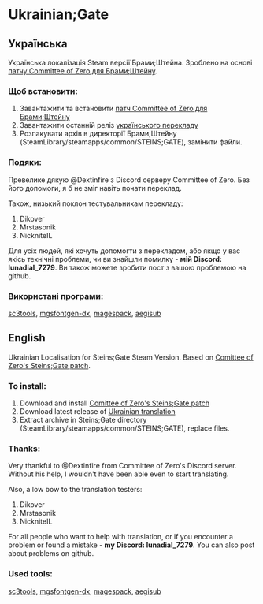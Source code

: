 # Ukrainian;Gate
## Українська

Українська локалізація Steam версії Брами;Штейна. Зроблено на основі [патчу Committee of Zero для Брами;Штейну](https://github.com/CommitteeOfZero/sghd-patch/releases).

### Щоб встановити:
1. Завантажити та встановити [патч Committee of Zero для Брами;Штейну](https://github.com/CommitteeOfZero/sghd-patch/releases)
2. Завантажити останній реліз [українського перекладу](https://github.com/LunaxD1al/Ukrainian-Gate/releases) 
3. Розпакувати архів в директорії Брами;Штейну (SteamLibrary/steamapps/common/STEINS;GATE), замінити файли.


### Подяки:
Превелике дякую @Dextinfire з Discord серверу Committee of Zero. Без його допомоги, я б не зміг навіть почати переклад.

Також, низький поклон тестувальникам перекладу:
1. Dikover
2. Mrstasonik
3. NickniteIL

Для усіх людей, які хочуть допомогти з перекладом, або якщо у вас якісь технічні проблеми, чи ви знайшли помилку - **мій Discord: lunadial_7279**.
Ви також можете зробити пост з вашою проблемою на github.

### Використані програми:
[sc3tools](https://github.com/CommitteeOfZero/sc3tools), [mgsfontgen-dx](https://github.com/CommitteeOfZero/mgsfontgen-dx), [magespack](https://github.com/DanOl98/MagesPack), [aegisub](https://github.com/arch1t3cht/Aegisub)

## English

Ukrainian Localisation for Steins;Gate Steam Version. Based on [Comittee of Zero's Steins;Gate patch](https://github.com/CommitteeOfZero/sghd-patch/releases).

### To install:
1. Download and install [Comittee of Zero's Steins;Gate patch](https://github.com/CommitteeOfZero/sghd-patch/releases)
2. Download latest release of [Ukrainian translation](https://github.com/LunaxD1al/Ukrainian-Gate/releases) 
3. Extract archive in Steins;Gate directory (SteamLibrary/steamapps/common/STEINS;GATE), replace files.

### Thanks:
Very thankful to @Dextinfire from Committee of Zero's Discord server. Without his help, I wouldn't have been able even to start translating.

Also, a low bow to the translation testers:
1. Dikover
2. Mrstasonik
3. NickniteIL

For all people who want to help with translation, or if you encounter a problem or found a mistake - **my Discord: lunadial_7279**.
You can also post about problems on github.

### Used tools:
[sc3tools](https://github.com/CommitteeOfZero/sc3tools), [mgsfontgen-dx](https://github.com/CommitteeOfZero/mgsfontgen-dx), [magespack](https://github.com/DanOl98/MagesPack), [aegisub](https://github.com/arch1t3cht/Aegisub)

